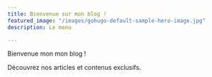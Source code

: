 ```yaml
---
title: Bienvenue sur mon blog !
featured_image: "/images/gohugo-default-sample-hero-image.jpg"
description: Le menu

---
```

Bienvenue mon mon blog !

Découvrez nos articles et contenus exclusifs.